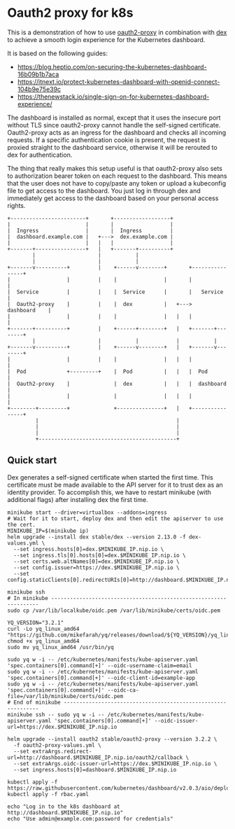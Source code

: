 # Oauth2 proxy for k8s

This is a demonstration of how to use [oauth2-proxy](https://github.com/pusher/oauth2_proxy) in combination with [dex](https://github.com/dexidp/dex) to achieve a smooth login experience for the Kubernetes dashboard.

It is based on the following guides:

- https://blog.heptio.com/on-securing-the-kubernetes-dashboard-16b09b1b7aca
- https://itnext.io/protect-kubernetes-dashboard-with-openid-connect-104b9e75e39c
- https://thenewstack.io/single-sign-on-for-kubernetes-dashboard-experience/

The dashboard is installed as normal, except that it uses the insecure port without TLS since oauth2-proxy cannot handle the self-signed certificate.
Oauth2-proxy acts as an ingress for the dashboard and checks all incoming requests.
If a specific authentication cookie is present, the request is proxied straight to the dashboard service, otherwise it will be rerouted to dex for authentication.

The thing that really makes this setup useful is that oauth2-proxy also sets to authorization bearer token on each request to the dashboard.
This means that the user does not have to copy/paste any token or upload a kubeconfig file to get access to the dashboard.
You just log in through dex and immediately get access to the dashboard based on your personal access rights.

```
+------------------------+       +------------------+
|                        |       |                  |
|  Ingress               |       |  Ingress         |
|  dashboard.example.com |   +--->  dex.example.com |
|                        |   |   |                  |
+-------+----------------+   |   +-------+----------+
        |                    |           |
        |                    |           |
+-------v----------+         |    +------v--------+       +----------------+
|                  |         |    |               |       |                |
|  Service         |         |    |  Service      |       |   Service      |
|  Oauth2-proxy    |         |    |  dex          |   +--->   dashboard    |
|                  |         |    |               |   |   |                |
+-------+----------+         |    +------+--------+   |   +-------+--------+
        |                    |           |            |           |
+-------v----------+         |    +------v--------+   |   +-------v--------+
|                  |         |    |               |   |   |                |
|  Pod             +---------+    |  Pod          |   |   |  Pod           |
|  Oauth2-proxy    |              |  dex          |   |   |  dashboard     |
|                  |              |               |   |   |                |
+--------+---------+              +---------------+   |   +----------------+
         |                                            |
         |                                            |
         |                                            |
         +--------------------------------------------+
```

## Quick start

Dex generates a self-signed certificate when started the first time.
This certificate must be made available to the API server for it to trust dex as an identity provider.
To accomplish this, we have to restart minikube (with additional flags) after installing dex the first time.

```
minikube start --driver=virtualbox --addons=ingress
# Wait for it to start, deploy dex and then edit the apiserver to use the cert.
MINIKUBE_IP=$(minikube ip)
helm upgrade --install dex stable/dex --version 2.13.0 -f dex-values.yml \
  --set ingress.hosts[0]=dex.$MINIKUBE_IP.nip.io \
  --set ingress.tls[0].hosts[0]=dex.$MINIKUBE_IP.nip.io \
  --set certs.web.altNames[0]=dex.$MINIKUBE_IP.nip.io \
  --set config.issuer=https://dex.$MINIKUBE_IP.nip.io \
  --set config.staticClients[0].redirectURIs[0]=http://dashboard.$MINIKUBE_IP.nip.io/oauth2/callback

minikube ssh
# In minikube ------------------------------------------------------------------
sudo cp /var/lib/localkube/oidc.pem /var/lib/minikube/certs/oidc.pem

YQ_VERSION="3.2.1"
curl -Lo yq_linux_amd64 "https://github.com/mikefarah/yq/releases/download/${YQ_VERSION}/yq_linux_amd64"
chmod +x yq_linux_amd64
sudo mv yq_linux_amd64 /usr/bin/yq

sudo yq w -i -- /etc/kubernetes/manifests/kube-apiserver.yaml 'spec.containers[0].command[+]' --oidc-username-claim=email
sudo yq w -i -- /etc/kubernetes/manifests/kube-apiserver.yaml 'spec.containers[0].command[+]' --oidc-client-id=example-app
sudo yq w -i -- /etc/kubernetes/manifests/kube-apiserver.yaml 'spec.containers[0].command[+]' --oidc-ca-file=/var/lib/minikube/certs/oidc.pem
# End of minikube --------------------------------------------------------------
minikube ssh -- sudo yq w -i -- /etc/kubernetes/manifests/kube-apiserver.yaml 'spec.containers[0].command[+]' --oidc-issuer-url=https://dex.$MINIKUBE_IP.nip.io

helm upgrade --install oauth2 stable/oauth2-proxy --version 3.2.2 \
  -f oauth2-proxy-values.yml \
  --set extraArgs.redirect-url=http://dashboard.$MINIKUBE_IP.nip.io/oauth2/callback \
  --set extraArgs.oidc-issuer-url=https://dex.$MINIKUBE_IP.nip.io \
  --set ingress.hosts[0]=dashboard.$MINIKUBE_IP.nip.io

kubectl apply -f https://raw.githubusercontent.com/kubernetes/dashboard/v2.0.3/aio/deploy/recommended.yaml
kubectl apply -f rbac.yaml

echo "Log in to the k8s dashboard at http://dashboard.$MINIKUBE_IP.nip.io"
echo "Use admin@example.com:password for credentials"
```
